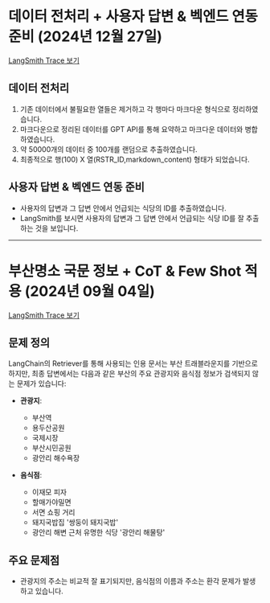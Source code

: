 # 데이터 전처리 + 사용자 답변 & 벡엔드 연동 준비 (2024년 12월 27일)
[LangSmith Trace 보기](https://smith.langchain.com/public/ecb0236d-ac9c-4c31-8732-6371b2c1dc48/r)  

## 데이터 전처리
1. 기존 데이터에서 불필요한 열들은 제거하고 각 행마다 마크다운 형식으로 정리하였습니다.
2. 마크다운으로 정리된 데이터를 GPT API를 통해 요약하고 마크다운 데이터와 병합하였습니다.
3. 약 50000개의 데이터 중 100개를 랜덤으로 추출하였습니다.
4. 최종적으로 행(100) X 열(RSTR_ID,markdown_content) 형태가 되었습니다.


## 사용자 답변 & 벡엔드 연동 준비
- 사용자의 답변과 그 답변 안에서 언급되는 식당의 ID를 추출하였습니다.
- LangSmith를 보시면 사용자의 답변과 그 답변 안에서 언급되는 식당 ID를 잘 추출하는 것을 보입니다.

---

# 부산명소 국문 정보 + CoT & Few Shot 적용 (2024년 09월 04일)
[LangSmith Trace 보기](https://smith.langchain.com/public/3912cff7-4833-4294-b66e-a14a70e22437/r)  

## 문제 정의
LangChain의 Retriever를 통해 사용되는 인용 문서는 부산 트래블라운지를 기반으로 하지만, 최종 답변에서는 다음과 같은 부산의 주요 관광지와 음식점 정보가 검색되지 않는 문제가 있습니다:

- **관광지**:
  - 부산역
  - 용두산공원
  - 국제시장
  - 부산시민공원
  - 광안리 해수욕장

- **음식점**:
  - 이재모 피자
  - 할매가야밀면
  - 서면 쇼핑 거리
  - 돼지국밥집 '쌍둥이 돼지국밥'
  - 광안리 해변 근처 유명한 식당 '광안리 해물탕'

## 주요 문제점
- 관광지의 주소는 비교적 잘 표기되지만, 음식점의 이름과 주소는 환각 문제가 발생하고 있습니다.
